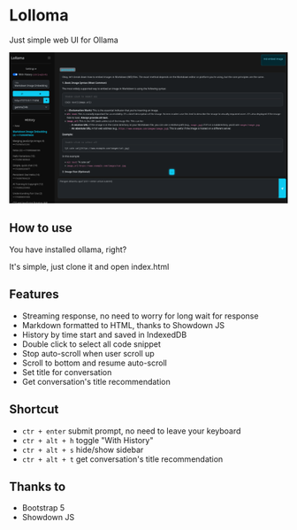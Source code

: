 
# Lolloma
Just simple web UI for Ollama

![Screenshot](/assets/img/screenshot.png)

## How to use
You have installed ollama, right?

It's simple, just clone it and open index.html

## Features
- Streaming response, no need to worry for long wait for response
- Markdown formatted to HTML, thanks to Showdown JS
- History by time start and saved in IndexedDB
- Double click to select all code snippet
- Stop auto-scroll when user scroll up
- Scroll to bottom and resume auto-scroll
- Set title for conversation
- Get conversation's title recommendation 

## Shortcut
- `ctr + enter` submit prompt, no need to leave your keyboard
- `ctr + alt + h` toggle "With History"
- `ctr + alt + s` hide/show sidebar
- `ctr + alt + t` get conversation's title recommendation 

## Thanks to
- Bootstrap 5
- Showdown JS